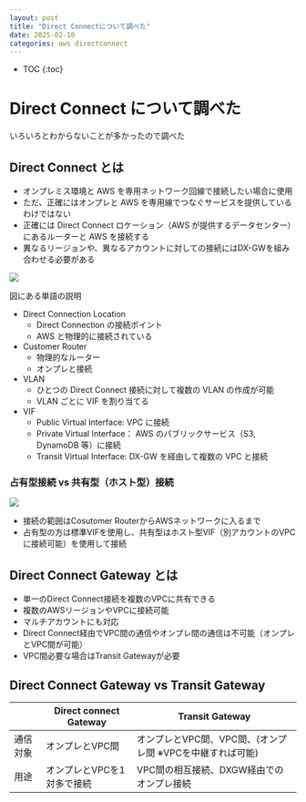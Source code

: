 ```yaml
---
layout: post
title: "Direct Connectについて調べた"
date: 2025-02-10
categories: aws directconnect
---
```


- TOC
{:toc}

# Direct Connect について調べた

いろいろとわからないことが多かったので調べた

## Direct Connect とは

- オンプレミス環境と AWS を専用ネットワーク回線で接続したい場合に使用
- ただ、正確にはオンプレと AWS を専用線でつなぐサービスを提供しているわけではない
- 正確には Direct Connect ロケーション（AWS が提供するデータセンター）にあるルーターと AWS を接続する
- 異なるリージョンや、異なるアカウントに対しての接続にはDX-GWを組み合わせる必要がある

![]({{site.baseurl}}/images/aws/direct-connect/dx-vifs.png)

図にある単語の説明

- Direct Connection Location
  - Direct Connection の接続ポイント
  - AWS と物理的に接続されている
- Customer Router
  - 物理的なルーター
  - オンプレと接続
- VLAN
  - ひとつの Direct Connect 接続に対して複数の VLAN の作成が可能
  - VLAN ごとに VIF を割り当てる
- VIF
  - Public Virtual Interface: VPC に接続
  - Private Virtual Interface： AWS のパブリックサービス（S3, DynamoDB 等）に接続
  - Transit Virtual Interface: DX-GW を経由して複数の VPC と接続

### 占有型接続 vs 共有型（ホスト型）接続
![]({{site.baseurl}}/images/aws/direct-connect/standerd_hosted.png)

- 接続の範囲はCosutomer RouterからAWSネットワークに入るまで
- 占有型の方は標準VIFを使用し、共有型はホスト型VIF（別アカウントのVPCに接続可能）を使用して接続

## Direct Connect Gateway とは

- 単一のDirect Connect接続を複数のVPCに共有できる
- 複数のAWSリージョンやVPCに接続可能
- マルチアカウントにも対応
- Direct Connect経由でVPC間の通信やオンプレ間の通信は不可能（オンプレとVPC間が可能）
- VPC間必要な場合はTransit Gatewayが必要


## Direct Connect Gateway vs Transit Gateway

||Direct connect Gateway|Transit Gateway|
|---|---|---|
|通信対象|オンプレとVPC間|オンプレとVPC間、VPC間、(オンプレ間 ※VPCを中継すれば可能)|
|用途|オンプレとVPCを1対多で接続|VPC間の相互接続、DXGW経由でのオンプレ接続|


